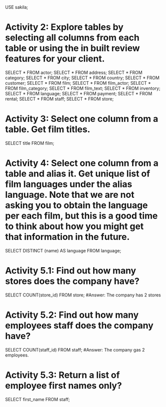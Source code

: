 USE sakila;
# Activity 2: Explore tables by selecting all columns from each table or using the in built review features for your client.
SELECT * FROM actor;
SELECT * FROM address;
SELECT * FROM category;
SELECT * FROM city;
SELECT * FROM country;
SELECT * FROM customer;
SELECT * FROM film;
SELECT * FROM film_actor;
SELECT * FROM film_category;
SELECT * FROM film_text;
SELECT * FROM inventory;
SELECT * FROM language;
SELECT * FROM payment;
SELECT * FROM rental;
SELECT * FROM staff;
SELECT * FROM store;
# Activity 3: Select one column from a table. Get film titles.
SELECT title FROM film;
# Activity 4: Select one column from a table and alias it. Get unique list of film languages under the alias language. Note that we are not asking you to obtain the language per each film, but this is a good time to think about how you might get that information in the future.
SELECT DISTINCT (name) AS language FROM language;
# Activity 5.1: Find out how many stores does the company have?
SELECT COUNT(store_id) FROM store; #Answer: The company has 2 stores
# Activity 5.2: Find out how many employees staff does the company have?
SELECT COUNT(staff_id) FROM staff; #Answer: The company gas 2 employees.
# Activity 5.3: Return a list of employee first names only?
SELECT first_name FROM staff;